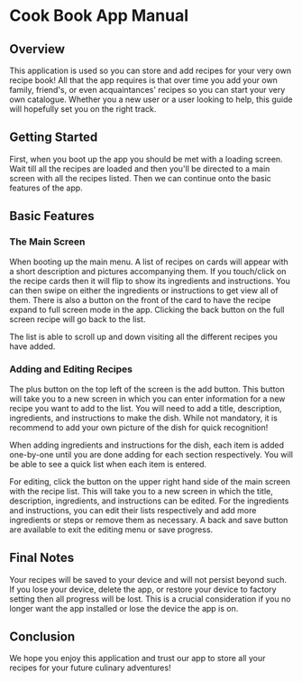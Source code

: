 # Cook Book App Manual

## Overview

This application is used so you can store and add recipes for your very own recipe book! 
All that the app requires is that over time you add your own family, friend's, or even
acquaintances' recipes so you can start your very own catalogue. Whether you a new
user or a user looking to help, this guide will hopefully set you on the right track.

## Getting Started

First, when you boot up the app you should be met with a loading screen. Wait till all the 
recipes are loaded and then you'll be directed to a main screen with all the recipes listed.
Then we can continue onto the basic features of the app.

## Basic Features

###  The Main Screen
When booting up the main menu. A list of recipes on cards will appear with a short description
and pictures accompanying them. If you touch/click on the recipe cards then it will flip to show
its ingredients and instructions. You can then swipe on either the ingredients or instructions 
to get view all of them. There is also a button on the front of the card to have the recipe expand
to full screen mode in the app. Clicking the back button on the full screen recipe will go back 
to the list.

The list is able to scroll up and down visiting all the different recipes you have added.

### Adding and Editing Recipes
The plus button on the top left of the screen is the add button. This button will take you to 
a new screen in which you can enter information for a new recipe you want to add to the list. 
You will need to add a title, description, ingredients, and instructions to make the dish. While 
not mandatory, it is recommend to add your own picture of the dish for quick recognition!

When adding ingredients and instructions for the dish, each item is added one-by-one until you 
are done adding for each section respectively. You will be able to see a quick list when each 
item is entered.

For editing, click the button on the upper right hand side of the main screen with the recipe list.
This will take you to a new screen in which the title, description, ingredients, and instructions 
can be edited. For the ingredients and instructions, you can edit their lists respectively and add
more ingredients or steps or remove them as necessary. A back and save button are available to exit
the editing menu or save progress.

## Final Notes
Your recipes will be saved to your device and will not persist beyond such. If you lose your 
device, delete the app, or restore your device to factory setting then all progress will be 
lost. This is a crucial consideration if you no longer want the app installed or lose the 
device the app is on.

## Conclusion
We hope you enjoy this application and trust our app to store all your recipes for your future 
culinary adventures!
